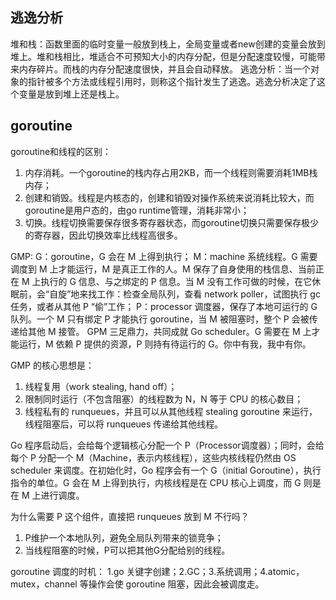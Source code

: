 ## 逃逸分析
堆和栈：函数里面的临时变量一般放到栈上，全局变量或者new创建的变量会放到堆上。堆和栈相比，堆适合不可预知大小的内存分配，但是分配速度较慢，可能带来内存碎片。而栈的内存分配速度很快，并且会自动释放。
逃逸分析：当一个对象的指针被多个方法或线程引用时，则称这个指针发生了逃逸。逃逸分析决定了这个变量是放到堆上还是栈上。

## goroutine
goroutine和线程的区别：
1. 内存消耗。一个goroutine的栈内存占用2KB，而一个线程则需要消耗1MB栈内存；
2. 创建和销毁。线程是内核态的，创建和销毁对操作系统来说消耗比较大，而goroutine是用户态的，由go runtime管理，消耗非常小；
3. 切换。线程切换需要保存很多寄存器状态，而goroutine切换只需要保存极少的寄存器，因此切换效率比线程高很多。

GMP:
G：goroutine，G 会在 M 上得到执行；
M：machine 系统线程。G 需要调度到 M 上才能运行，M 是真正工作的人。M 保存了自身使用的栈信息、当前正在 M 上执行的 G 信息、与之绑定的 P 信息。当 M 没有工作可做的时候，在它休眠前，会“自旋”地来找工作：检查全局队列，查看 network poller，试图执行 gc 任务，或者从其他 P “偷”工作；
P：processor 调度器，保存了本地可运行的 G 队列。一个 M 只有绑定 P 才能执行 goroutine，当 M 被阻塞时，整个 P 会被传递给其他 M 接管。
GPM 三足鼎力，共同成就 Go scheduler。G 需要在 M 上才能运行，M 依赖 P 提供的资源，P 则持有待运行的 G。你中有我，我中有你。

GMP 的核心思想是：
1. 线程复用（work stealing, hand off）；
2. 限制同时运行（不包含阻塞）的线程数为 N，N 等于 CPU 的核心数目；
3. 线程私有的 runqueues，并且可以从其他线程 stealing goroutine 来运行，线程阻塞后，可以将 runqueues 传递给其他线程。

Go 程序启动后，会给每个逻辑核心分配一个 P（Processor调度器）；同时，会给每个 P 分配一个 M（Machine，表示内核线程），这些内核线程仍然由 OS scheduler 来调度。在初始化时，Go 程序会有一个 G（initial Goroutine），执行指令的单位。G 会在 M 上得到执行，内核线程是在 CPU 核心上调度，而 G 则是在 M 上进行调度。

为什么需要 P 这个组件，直接把 runqueues 放到 M 不行吗？
1. P维护一个本地队列，避免全局队列带来的锁竞争；
2. 当线程阻塞的时候，P可以把其他G分配给别的线程。

goroutine 调度的时机：
1.go 关键字创建；2.GC；3.系统调用；4.atomic，mutex，channel 等操作会使 goroutine 阻塞，因此会被调度走。